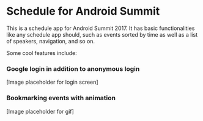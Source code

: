 # Schedule for Android Summit
This is a schedule app for Android Summit 2017. It has basic functionalities like any schedule app should, such as events sorted by time as well as a list of speakers, navigation, and so on.





Some cool features include:

### Google login in addition to anonymous login
[Image placeholder for login screen]

### Bookmarking events with animation
[Image placeholder for gif]
